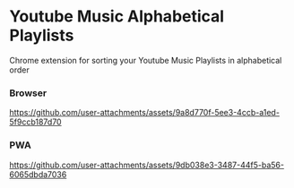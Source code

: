 # Youtube Music Alphabetical Playlists

Chrome extension for sorting your Youtube Music Playlists in alphabetical order

### Browser

https://github.com/user-attachments/assets/9a8d770f-5ee3-4ccb-a1ed-5f9ccb187d70

### PWA

https://github.com/user-attachments/assets/9db038e3-3487-44f5-ba56-6065dbda7036

